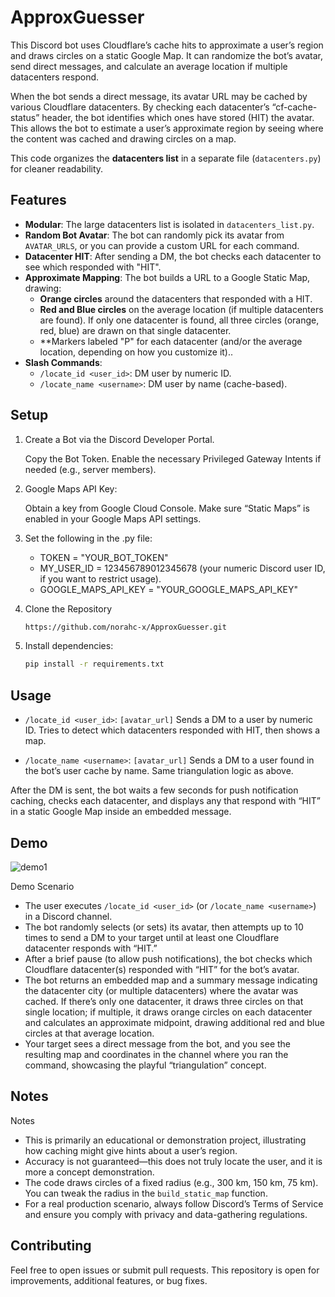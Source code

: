 # ApproxGuesser
This Discord bot uses Cloudflare’s cache hits to approximate a user’s region and draws circles on a static Google Map. It can randomize the bot’s avatar, send direct messages, and calculate an average location if multiple datacenters respond.

When the bot sends a direct message, its avatar URL may be cached by various Cloudflare datacenters. By checking each datacenter’s “cf-cache-status” header, the bot identifies which ones have stored (HIT) the avatar. This allows the bot to estimate a user’s approximate region by seeing where the content was cached and drawing circles on a map.

This code organizes the **datacenters list** in a separate file (`datacenters.py`) for cleaner readability.

## Features

- **Modular**: The large datacenters list is isolated in `datacenters_list.py`.
- **Random Bot Avatar**: The bot can randomly pick its avatar from `AVATAR_URLS`, or you can provide a custom URL for each command.
- **Datacenter HIT**: After sending a DM, the bot checks each datacenter to see which responded with "HIT".
- **Approximate Mapping**: The bot builds a URL to a Google Static Map, drawing:
  - **Orange circles** around the datacenters that responded with a HIT.
  - **Red and Blue circles** on the average location (if multiple datacenters are found). If only one datacenter is found, all three circles (orange, red, blue) are drawn on that single datacenter.
  - **Markers labeled "P" for each datacenter (and/or the average location, depending on how you customize it)..
- **Slash Commands**:
  - `/locate_id <user_id>`: DM user by numeric ID.
  - `/locate_name <username>`: DM user by name (cache-based).
  
## Setup

1. Create a Bot via the Discord Developer Portal.

    Copy the Bot Token.
    Enable the necessary Privileged Gateway Intents if needed (e.g., server members).

2. Google Maps API Key:

    Obtain a key from Google Cloud Console.
    Make sure “Static Maps” is enabled in your Google Maps API settings.

3. Set the following in the .py file:

    - TOKEN = "YOUR_BOT_TOKEN"
    - MY_USER_ID = 123456789012345678 (your numeric Discord user ID, if you want to restrict usage).
    - GOOGLE_MAPS_API_KEY = "YOUR_GOOGLE_MAPS_API_KEY"

4. Clone the Repository

   ```bash
   https://github.com/norahc-x/ApproxGuesser.git

5. Install dependencies:
   ```bash
   pip install -r requirements.txt

## Usage

  - `/locate_id <user_id>`: `[avatar_url]`
  Sends a DM to a user by numeric ID. Tries to detect which datacenters responded with HIT, then shows a map.

  - `/locate_name <username>`: `[avatar_url]`
  Sends a DM to a user found in the bot’s user cache by name. Same triangulation logic as above.

After the DM is sent, the bot waits a few seconds for push notification caching, checks each datacenter, and displays any that respond with “HIT” in a static Google Map inside an embedded message.

## Demo

![demo1](https://github.com/user-attachments/assets/32322a1b-a80d-449e-9d6a-09dec69132b9)

Demo Scenario

  - The user executes `/locate_id <user_id>` (or `/locate_name <username>`) in a Discord channel.
  - The bot randomly selects (or sets) its avatar, then attempts up to 10 times to send a DM to your target until at least one Cloudflare datacenter responds with “HIT.”
  - After a brief pause (to allow push notifications), the bot checks which Cloudflare datacenter(s) responded with “HIT” for the bot’s avatar.
  - The bot returns an embedded map and a summary message indicating the datacenter city (or multiple datacenters) where the avatar was cached. If there’s only one datacenter, it draws three circles on that single location; if multiple, it draws orange circles on each datacenter and calculates an approximate midpoint, drawing additional red and blue circles at that average location.
  - Your target sees a direct message from the bot, and you see the resulting map and coordinates in the channel where you ran the command, showcasing the playful “triangulation” concept.


## Notes

 Notes

  - This is primarily an educational or demonstration project, illustrating how caching might give hints about a user’s region.
  - Accuracy is not guaranteed—this does not truly locate the user, and it is more a concept demonstration.
  - The code draws circles of a fixed radius (e.g., 300 km, 150 km, 75 km). You can tweak the radius in the `build_static_map` function.
  - For a real production scenario, always follow Discord’s Terms of Service and ensure you comply with privacy and data-gathering regulations.

## Contributing

Feel free to open issues or submit pull requests. This repository is open for improvements, additional features, or bug fixes.
